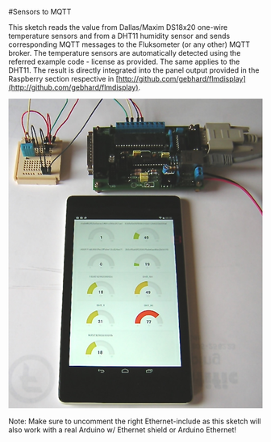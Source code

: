 #Sensors to MQTT

This sketch reads the value from Dallas/Maxim DS18x20 one-wire temperature sensors and from a DHT11 humidity sensor and sends corresponding MQTT messages to the Fluksometer (or any other) MQTT broker. The temperature sensors are automatically detected using the referred example code - license as provided. The same applies to the DHT11.
The result is directly integrated into the panel output provided in the Raspberry section respective in [http://github.com/gebhard/flmdisplay](http://github.com/gebhard/flmdisplay).

<img src="gauges.jpg" width=600px>

Note: Make sure to uncomment the right Ethernet-include as this sketch will also work with a real Arduino w/ Ethernet shield or Arduino Ethernet!